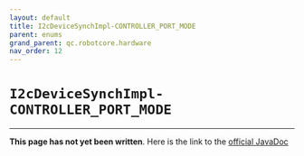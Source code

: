 ```yaml
---
layout: default
title: I2cDeviceSynchImpl-CONTROLLER_PORT_MODE
parent: enums
grand_parent: qc.robotcore.hardware
nav_order: 12
---
```

# `I2cDeviceSynchImpl-CONTROLLER_PORT_MODE`
---
**This page has not yet been written**. Here is the link to the [official JavaDoc](https://ftctechnh.github.io/ftc_app/doc/javadoc/com/qualcomm/robotcore/hardware/I2cDeviceSynchImpl.CONTROLLER_PORT_MODE.html)
        